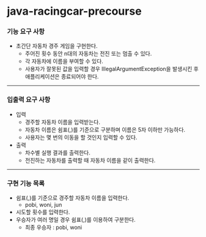 # java-racingcar-precourse

### 기능 요구 사항
* 초간단 자동차 경주 게임을 구현한다.
  * 주어진 횟수 동안 n대의 자동차는 전진 또는 멈출 수 있다.
  * 각 자동차에 이름을 부여할 수 있다.
  * 사용자가 잘못된 값을 입력할 경우 IllegalArgumentException을 발생시킨 후 애플리케이션은 종료되어야 한다.
-----
### 입출력 요구 사항
* 입력
  * 경주할 자동차 이름을 입력받는다.
  * 자동차 이름은 쉼표(,)를 기준으로 구분하며 이름은 5자 이하만 가능하다.
  * 사용자는 몇 번의 이동을 할 것인지 입력할 수 있다.
* 출력
  * 차수별 실행 결과를 출력한다.
  * 전진하는 자동차를 출력할 때 자동차 이름을 같이 출력한다.
-----
### 구현 기능 목록
* 쉼표(,)를 기준으로 경주할 자동차 이름을 입력한다.
  * pobi, woni, jun 
* 시도할 횟수를 입력한다.
* 우승자가 여러 명일 경우 쉼표(,)를 이용하여 구분한다.
  * 최종 우승자 : pobi, woni

